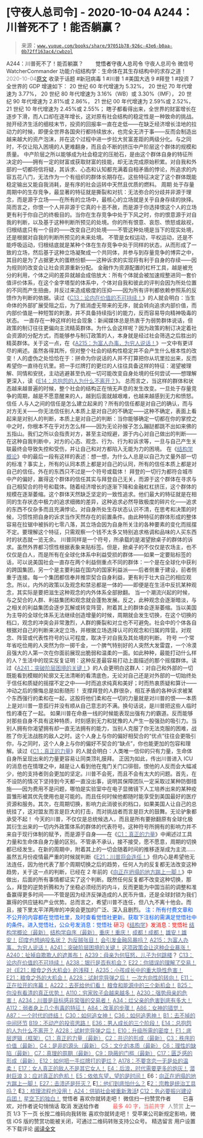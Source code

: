 # [守夜人总司令] - 2020-10-04 A244：川普死不了！能否躺赢？

> 来源：[`www.yuque.com/books/share/97051b78-926c-43e6-b0aa-0b72ff163ac4/cwbzol`](https://www.yuque.com/books/share/97051b78-926c-43e6-b0aa-0b72ff163ac4/cwbzol)

<ne-p id="520f42f3293818f927861ebbd5b15da4_p_0" data-lake-id="520f42f3293818f927861ebbd5b15da4_p_0"><ne-text id="u18f5e630" style="color: rgb(51, 51, 51);">A244：川普死不了！能否躺赢？</ne-text></ne-p> <ne-p id="6290750c0fd73f6ae3086d39916fe444" data-lake-id="6290750c0fd73f6ae3086d39916fe444"><ne-text id="ucdb16cdb" ne-fontsize="12" style="color: rgb(255, 255, 255);">原创</ne-text><ne-text id="u3902347f" ne-fontsize="14">觉悟者</ne-text><ne-text id="ud4c5d9d8" ne-fontsize="14">守夜人总司令</ne-text></ne-p> <ne-p id="1b99bd75f964bcae3c09a015a88fb353" data-lake-id="1b99bd75f964bcae3c09a015a88fb353"><ne-text id="udeef9f94" ne-fontsize="14" ne-bold="true" style="color: rgb(51, 51, 51);">守夜人总司令</ne-text></ne-p> <ne-p id="8ad51e05749c6383fa1895f4bed3dbf5" data-lake-id="8ad51e05749c6383fa1895f4bed3dbf5"><ne-text id="uec6cf257" ne-fontsize="14" style="color: rgb(51, 51, 51);">微信号</ne-text><ne-text id="ud8491a83" ne-fontsize="14" style="color: rgb(51, 51, 51);">WatcherCommander</ne-text></ne-p> <ne-p id="dda1c915d1dc79a98820f1d8c36da876" data-lake-id="dda1c915d1dc79a98820f1d8c36da876"><ne-text id="u799ebb85" ne-fontsize="14" style="color: rgb(51, 51, 51);">功能介绍</ne-text><ne-text id="uf304119a" ne-fontsize="14" style="color: rgb(51, 51, 51);">结构学：生命体在其生存结构中的求存之道！</ne-text></ne-p> <ne-p id="ad5a342b8650ed29989adf4f1c5bbebf" data-lake-id="ad5a342b8650ed29989adf4f1c5bbebf"><ne-text id="u4949dd43" style="color: rgb(140, 140, 140);">2020-10-04</ne-text>[<ne-text id="u4d7d4725" ne-fontsize="14">原文</ne-text>](https://mp.weixin.qq.com/s?__biz=MzAxNDk1NjI2Mw==&mid=2247485795&idx=1&sn=4631423c2a670018c378adf488462dab&chksm=9b8a2aebacfda3fdd642c5ea4785b1779ddab4a57ab464e972cf2c08c8ce8ea733ba7ac96be9&scene=27#wechat_redirect&cpage=128)</ne-p> <ne-p id="147fe6b45f5bbc5627d2838e721bc38d" data-lake-id="147fe6b45f5bbc5627d2838e721bc38d"><ne-text id="u3227279e" style="color: rgb(51, 51, 51);">收录于话题</ne-text></ne-p> <ne-p id="29b2296d37eed3fe5da1e495ba825630" data-lake-id="29b2296d37eed3fe5da1e495ba825630"><ne-text id="uffa1eaa4" style="color: rgb(51, 51, 51);">#新冠病毒 1</ne-text></ne-p> <ne-p id="69baa350daa9ab023d6ba6605661f392" data-lake-id="69baa350daa9ab023d6ba6605661f392"><ne-text id="u25f3e715" style="color: rgb(51, 51, 51);">#川普 1</ne-text></ne-p> <ne-p id="ab8d9bd65472be3deb464154f8ad6111" data-lake-id="ab8d9bd65472be3deb464154f8ad6111"><ne-text id="u9427bfbd" style="color: rgb(51, 51, 51);">#美国大选 9</ne-text></ne-p> <ne-p id="78abbbcd5c366bd8bba34490cbdcb932" data-lake-id="78abbbcd5c366bd8bba34490cbdcb932"><ne-text id="ubee148a5" style="color: rgb(51, 51, 51);">#拜登 1</ne-text></ne-p> <ne-p id="dc4753eba901db41ed0f6a0c50f929fe" data-lake-id="dc4753eba901db41ed0f6a0c50f929fe"><ne-text id="ua2d8603c" style="color: rgb(51, 51, 51);">#投资 7</ne-text></ne-p> <ne-p id="e082133f5eb69637b4c103f0a8474a4a" data-lake-id="e082133f5eb69637b4c103f0a8474a4a"><ne-text id="ub3d110c1" style="color: rgb(51, 51, 51);">全世界的 GDP 增速如下：</ne-text></ne-p> <ne-p id="b5a032883de26c7f9a26e4599d6f30de" data-lake-id="b5a032883de26c7f9a26e4599d6f30de"><ne-text id="ub9c7d6ce" style="color: rgb(51, 51, 51);">20 世纪 60 年代增速为 5.32%，</ne-text></ne-p> <ne-p id="44fb4019c7a3d5db9f42c18baa173533" data-lake-id="44fb4019c7a3d5db9f42c18baa173533"><ne-text id="u950b800b" style="color: rgb(51, 51, 51);">20 世纪 70 年代增速为 3.77%，</ne-text></ne-p> <ne-p id="511ee64d05c45da05fc1cfdce7e5f40e" data-lake-id="511ee64d05c45da05fc1cfdce7e5f40e"><ne-text id="u5213c5fc" style="color: rgb(51, 51, 51);">20 世纪 80 年代增速为 3.16%（WB）或 3.30%（IMF），</ne-text></ne-p> <ne-p id="359c992fde7e05e9313c386737d67659" data-lake-id="359c992fde7e05e9313c386737d67659"><ne-text id="ue4525bf7" style="color: rgb(51, 51, 51);">20 世纪 90 年代增速为 2.81%或 2.86%，</ne-text></ne-p> <ne-p id="0843b190023aed58ec39be217dbbd512" data-lake-id="0843b190023aed58ec39be217dbbd512"><ne-text id="u5b572bfd" style="color: rgb(51, 51, 51);">21 世纪 00 年代增速为 2.59%或 2.52%，</ne-text></ne-p> <ne-p id="04984393739c667a679462c09f0b24cd" data-lake-id="04984393739c667a679462c09f0b24cd"><ne-text id="u1fc0ca40" style="color: rgb(51, 51, 51);">21 世纪 10 年代增速为 2.45%或 2.55%；</ne-text></ne-p> <ne-p id="28771acb4aace62a3774ab1105e4f585" data-lake-id="28771acb4aace62a3774ab1105e4f585"><ne-text id="u78295aa6" style="color: rgb(51, 51, 51);">瞎子都看得出来，全世界的财富增长在逐步下滑，而人口却在逐年增长，这对原有社会结构的稳定性是一种致命的挑战。抛开经济生活的细枝末节，投资的回报率一直在走低——在缺乏经济增长洼地的拉动力的时候，即便全世界各国央行都持续放水，也完全无济于事——反而会制造出越来越大的资产泡沫，并在这个过程中进一步拉大贫富差距的两级分化。与之同时，不仅让陷入困境的人更难翻身，而且会不断的挤压中产阶层这个群体的规模和质量。</ne-text></ne-p> <ne-p id="bc7e6f7b6b010ba35c0bbd159e733026" data-lake-id="bc7e6f7b6b010ba35c0bbd159e733026"><ne-text id="u67f44f41" style="color: rgb(51, 51, 51);">中产阶层之所以能够成为社会稳定的压舱石，是由这个群体自身的特征所决定的——拥有一定的财富或获取财富的技能，却无法完成原始积累。对自我和外部的一切都将信将疑，其诉求、心态和认知都充满着自相矛盾的悖论，所追求的内容五花八门，无法作为一个有组织的群体长期存在。这些特征决定了这个群体既能稳定输出又能自我消耗，是有序的社会运转中天然且优质的燃料。</ne-text></ne-p> <ne-p id="690ec112737622730437462c7f0b3f62" data-lake-id="690ec112737622730437462c7f0b3f62"><ne-text id="u219fb43e" ne-fontsize="24" ne-bold="true" style="color: rgb(51, 51, 51);">周期</ne-text></ne-p> <ne-p id="7d4cd78e18916d243aafdb4d993e0976" data-lake-id="7d4cd78e18916d243aafdb4d993e0976"><ne-text id="ue686cad7" style="color: rgb(51, 51, 51);">处于存量周期中的生存竞争，最显著的特征就是撕裂和对抗：无法弥合的分歧并非源于理念，而是源于立场——在所有的立场中，最核心的立场就是关乎自身存续的抉择。简而言之，你恨一个人并非源于它真的十恶不赦，而是源于你选择恨这个人的立场更有利于你自己的终极目的。当你在生存竞争中处于下风之时，你的恨意源于对自我的判断，以及基于这种判断所预见的处境。你的所有恨意、哀怨、愤怒或敌视，归根结底只有一个目的——改变自己的处境——不管这种处境是当下的现实处境，还是根据对自我的判断所预见的未来处境。</ne-text></ne-p> <ne-p id="f0dab83b530b861bb91e57efd41511a5" data-lake-id="f0dab83b530b861bb91e57efd41511a5"><ne-text id="u942a601a" style="color: rgb(51, 51, 51);">不管是女权运动，平权运动，还是不能呼吸运动，归根结底就是某种个体在生存竞争中处于同样的状态，从而形成了一致的立场，然后基于这种立场凝聚成一个共同体，并参与到存量竞争的博弈之中，其目的是为了占据更大的蛋糕份额——这种诉求的实现将有利于自身的存续——因为规则的改变会让社会资源重新分配。</ne-text></ne-p> <ne-p id="0ff26de8f80cf0d59b4aa8777fb55612" data-lake-id="0ff26de8f80cf0d59b4aa8777fb55612"><ne-text id="u22cac4a0" style="color: rgb(51, 51, 51);">金融作为资源配置的杠杆工具，越是被充分的利用，个体之间的差异就越会成倍放大：所有个体就会被加速规整进同一套价值评价体系，在这个金字塔型的体系中，个体对自我和彼此的评判会因为所处位置的不同而产生扭曲，并反过来造成极度的压抑——因为所有评判都依赖参照系的反馈作为判断的依据。读过《</ne-text>[<ne-text id="u32e2b6eb" style="color: rgb(87, 107, 149);">C13：论内在价值的不可持续！</ne-text>](http://mp.weixin.qq.com/s?__biz=MzIzMDYwOTM0Mg==&mid=2247484552&idx=1&sn=b1146088789a25d7e8f305fbababb49b&chksm=e8b19c59dfc6154fbc0ae78035cbdc7fc8d2b06b68ecc28e65525c1646c9afe65a4514fb245f&scene=21#wechat_redirect)<ne-text id="ud9c00904" style="color: rgb(51, 51, 51);">》的人就会明白：当生命体的外部扩展受阻之后，为了抵消虚无带来的无序，就会转向追求内部价值，而内部价值是一种短暂的刺激，并不具备持续指引的能力，反而容易导向精神吸毒的状态。</ne-text></ne-p> <ne-p id="d86db00d1ffda5846db6a6681d118a06" data-lake-id="d86db00d1ffda5846db6a6681d118a06"><ne-text id="u67247712" style="color: rgb(51, 51, 51);">一直存在一种这样的社会现象：新闻媒体总是热衷于为弱势群体说话，但政策的制订往往更偏向主流精英群体。为什么会这样呢？因为政策的制订决定着社会资源的分配方式，而能够参与制订政策的人，本身就是经过社会筛选之后胜出的精英群体。关于这一点，在《</ne-text>[<ne-text id="uc390e62c" style="color: rgb(87, 107, 149);">A215：为富人办事，为穷人说话！</ne-text>](http://mp.weixin.qq.com/s?__biz=MzAxNDk1NjI2Mw==&mid=2247485551&idx=1&sn=73c6eccb8f9f841ae33bef7f3f4abbcc&chksm=9b8a2be7acfda2f182b69d83448189f4db97be5e35acefbf86f8e6b1e3f0646838e968f871a0&scene=21#wechat_redirect)<ne-text id="u1a66d091" style="color: rgb(51, 51, 51);">》一文中有更详尽的阐述。虽然各得其所，但对整个社会的结构性稳定并不会产生什么根本性的改变！人的虚伪之处恰恰在于：拼命为你说话的人并不打算把你从坑里拉出来，反而希望你一直待在坑里。把一手烂牌打的更烂的人往往具备这样的特征：渴望被理解、同情和安抚，主动逃避甚至仇视一切可能改变自身处境的任何尝试——想理解更深入，读《</ne-text>[<ne-text id="u1189c744" style="color: rgb(87, 107, 149);">E14：总抱怨的人为什么不离开？</ne-text>](http://mp.weixin.qq.com/s?__biz=MzIzMDYwOTM0Mg==&mid=2247484341&idx=1&sn=c266eb0136273f0b1219e0fd659daafc&chksm=e8b19b64dfc61272f157e1e17a76b2e83c6fd62a1beb78d60ea73a65463109b428cd9dd6ce7a&scene=21#wechat_redirect)<ne-text id="ub5638c9c" style="color: rgb(51, 51, 51);">》。</ne-text></ne-p> <ne-p id="be9b8c4abd3811a2f1a0b9b8a6503e92" data-lake-id="be9b8c4abd3811a2f1a0b9b8a6503e92"><ne-text id="u9cb9408d" style="color: rgb(51, 51, 51);">总而言之，当这样的群体和状态越来越普遍的时候，整个社会的结构正在悄无声息的发生改变。一旦处于存量竞争的周期，越是不愿意醒来的人，越到后面就越艰难，也越来越感到无力和愤怒。</ne-text></ne-p> <ne-p id="f68a7e5398255476f56ca89432968d95" data-lake-id="f68a7e5398255476f56ca89432968d95"><ne-text id="ua6eb1b0a" ne-fontsize="24" ne-bold="true" style="color: rgb(51, 51, 51);">信任</ne-text></ne-p> <ne-p id="06fb103477e07c4f0a19c6eebd3e9dd9" data-lake-id="06fb103477e07c4f0a19c6eebd3e9dd9"><ne-text id="ucc026119" style="color: rgb(51, 51, 51);">人与人之间的信任是怎么建立起来的？所有的信任都是对自己的确认，而与对方无关——你无法信任别人本质上是对自己的不确定——这种不确定，表面上看起来是对别人的判断，本质上是对自己的判断：当你能够确定一切都在你的掌控之中之时，你根本不在乎对方怎么样——因为无论孙猴子怎么蹦跶都跳不出如来佛的五指山。我们之所以会指责对方，甚至主动规避，源于内心对自己做出的判断——在这种自我判断中，对方的心态、观念、行为、行为和诉求等，一旦与自己产生关联最终会导致失控和受伤，并让自己和对方都陷入无能为力的困境。</ne-text></ne-p> <ne-p id="490066ea7153f7f05f6602abdc92fcb2" data-lake-id="490066ea7153f7f05f6602abdc92fcb2"><ne-text id="u814058fc" style="color: rgb(51, 51, 51);">在《</ne-text>[<ne-text id="u7a758f50" style="color: rgb(87, 107, 149);">结构学概论</ne-text>](http://mp.weixin.qq.com/s?__biz=MzAxNDk1NjI2Mw==&mid=2247485167&idx=1&sn=d5e962eff4a8e9770c83bc87d19d07f3&chksm=9b8a2567acfdac7154f7a62996dca874e5d186b44f3d120dcb633760318788c42d304e325313&scene=21#wechat_redirect)<ne-text id="u99469667" style="color: rgb(51, 51, 51);">》中的最后一段有这样的表述：</ne-text><ne-text id="ufc614ab1" ne-bold="true" style="color: rgb(51, 51, 51);">想一想，为什么人总是以自己为丈量外部一切的标准？事实上，所有的认同本质上都是对自己的认同，所有的信任本质上都是对自己的信任。外在的东西只不过是一个符号或载体！</ne-text></ne-p> <ne-p id="b9480809d90fefc7f83fcba3d829a659" data-lake-id="b9480809d90fefc7f83fcba3d829a659"><ne-text id="u59b68265" style="color: rgb(51, 51, 51);">拜登的一切行为都符合城市中产的偏好，赢得这个群体的信任其实与拜登自己无关，而源于这个群体在寻求与自己相契合的符号和载体。随着经济增长的逐渐下降和金融杠杠挤压，这个群体的规模在逐渐萎缩。这个群体天然缺乏坚定的一致性追求。他们最大的特征就是在相同的生存状态中极力的追求细微的差异，这种追求必然导致极度的碎片化——追求的东西不仅杂多而且充满悖论。对自身所处生存状态认识不清，在思考和决策的时候，习惯性把自身的诉求当作天然存在的前置条件。由此种特征的群体形成的整体容易在拉锯中被拆的七零八落，其立场会因为自身所关注的各种要素的变化而摇摆不定。要理解这个特征，只需观察一个钱不太多又特别追求格调和品味的人买东西时的状态就一览无余。</ne-text></ne-p> <ne-p id="fbe625167f0c979aeec643b4b6de7dea" data-lake-id="fbe625167f0c979aeec643b4b6de7dea"><ne-text id="ub47fe917" style="color: rgb(51, 51, 51);">川普同样是一个符号，所承载的是渴望掀桌子的群体的诉求。虽然外界都习惯性根据表象来贴标签。但是，掀桌子的不仅仅是农场主，也不仅仅是白人，而是所有在全球化体系中利益受损的群体——如果一定要贴标签的话，可以说美国社会一直存在两个利益侧重点不同的群体：一个是在全球化中获利的跨国集团，另一个是主要利益在国内的国家利益派——后者侧重于建设，前者侧重于连接。每一个集团都信奉并推崇契合自身利益，更有利于壮大自己的相应观念。所以，内外的政策以及观念和禁忌都是一体的——即便是在生活中反抗某种观念，其实际是要把滋生这种观念的内外体系全部掀翻。</ne-text></ne-p> <ne-p id="693bbd2db4471e279c78ae9054655905" data-lake-id="693bbd2db4471e279c78ae9054655905"><ne-text id="ufbf28884" style="color: rgb(51, 51, 51);">当一个潮流兴起的时候，与之契合的人群、利益集团和观念就会蓬勃发展。反之，此种观念会逐渐暗淡，与之相关的利益集团会逐步瓦解或转变阵营，附着其上的群体会逐渐萎缩。当以美国为主导的全球化体系无法继续创造增量的时候，周期就会发生切换，在这个切换的档口，观念的冲突会非常激烈，人群的撕裂和对立也不可避免。社会中的个体各自根据对自己的判断来决定立场，并根据立场选择认可的观念和归属的阵营。对观念、阵营或代表性符号的认可程度，取决于对自我及其处境的判断。</ne-text></ne-p> <ne-p id="25db336675fccf9b59ec8b2b0e4a7397" data-lake-id="25db336675fccf9b59ec8b2b0e4a7397"><ne-text id="u7ac4ea7f" ne-fontsize="24" ne-bold="true" style="color: rgb(51, 51, 51);">符号</ne-text></ne-p> <ne-p id="583921de8b1e1948e005833bbdcb89a4" data-lake-id="583921de8b1e1948e005833bbdcb89a4"><ne-text id="uff150de5" style="color: rgb(51, 51, 51);">一个常年省吃俭用的人突然为你一掷千金，一个脾气特别好的人突然大发雷霆，一个冷漠且强大的人第一次在你面前展现出脆弱和温柔的一面。如此种种，最能打动什么样的人？生活中的现实反复证明：这种反差最容易打动上面描述的那个摇摆群体。读过《</ne-text>[<ne-text id="u2c866fc8" style="color: rgb(87, 107, 149);">A241：突破阶层困境的关键！</ne-text>](http://mp.weixin.qq.com/s?__biz=MzIzMDYwOTM0Mg==&mid=2247484564&idx=1&sn=f0b315ebde4f1c2c51c1bbf64135afe2&chksm=e8b19c45dfc615533e9189fa534978b92703b307868f9a2377305229616ea6d5b8ff31a5d434&scene=21#wechat_redirect)<ne-text id="u06b22e59" style="color: rgb(51, 51, 51);">》的人会更明白这群人：</ne-text><ne-text id="uab8a5274" ne-bold="true" style="color: rgb(51, 51, 51);">对自己和外部的一切既能看到模糊的轮廓又无法清晰的看清底色，无论对自己还是对外部的一切始终处于信任和质疑的摇摆不定之中——时而追求纯真和美好；时而热衷质疑和算计——冲动之后的懊悔总是如影随形！</ne-text></ne-p> <ne-p id="10b046964c7a9cc348016220a7d1b1cf" data-lake-id="10b046964c7a9cc348016220a7d1b1cf"><ne-text id="u46c2a7f1" style="color: rgb(51, 51, 51);">支撑拜登的人群很杂，相互矛盾的各种诉求被某个东西强行的柔和在一起，这股将他们柔和在一切的力量就是对川普的恨——本质上是对川普一意孤行并没有顺从自己意志的不满。换句话说，是川普把这些人临时性的凑在了一起。</ne-text></ne-p> <ne-p id="2c037cfb1fa18b78c26bdb74afe6f5a8" data-lake-id="2c037cfb1fa18b78c26bdb74afe6f5a8"><ne-text id="u836823d9" style="color: rgb(51, 51, 51);">如果川普在命悬一线的时候能表现出强有力的霸道。反而能够对那些自身不具有这种特质，时刻感到无力和犹豫的人产生一股强劲的吸引力。当别人拥有你渴望拥有却一直无法拥有的能力，当别人克服了你无法克服的困难，战胜了你无法战胜的敌人之时。这个人身上与你的偏好相契合的“优点”往往会更吸引你，与之同时，这个人身上与你的偏好不契合的“缺点”，你也能更加的包容和理解。读过《</ne-text>[<ne-text id="u1fe933ad" style="color: rgb(87, 107, 149);">C1：真正的力量</ne-text>](http://mp.weixin.qq.com/s?__biz=MzAxNDk1NjI2Mw==&mid=2247485209&idx=1&sn=d7b335d2c9632363c72de85ce7834b3e&chksm=9b8a2491acfdad87ae308d74534ec4def57980a2b1db88ffe56ac03e4d76ea55e7eab2343097&scene=21#wechat_redirect)<ne-text id="ud24a25d3" style="color: rgb(51, 51, 51);">》的人就会明白：人类唯一信仰的只有力量，生命体自身所呈现出来的力量更容易让同类顶礼膜拜。</ne-text></ne-p> <ne-p id="f398e0224b547dc000b5797a60752fac" data-lake-id="f398e0224b547dc000b5797a60752fac"><ne-text id="u84e4651e" style="color: rgb(51, 51, 51);">正因为如此，传出川普进入 ICU 的消息也在情理之中，越是让人看到他在鬼门关门口徘徊，恨他的人反而会大幅减少，他的支持者则会更加的坚定。川普不会死，而且不会有太大的问题。首先，在不设防的情况下坚持到今天都一直没出事，说明其保障团队一定采取过某种防御措施——因为费用不是问题，哪怕是实验室中在电子显微镜下人工培养出来的某种疫苗雏形被其优先使用也是可能的。而且任何时候他都随时能享受到美国最好的医疗资源和服务。其次，在周期切换，影响力此消彼长的档口，如果美国人让自己的总统挂了，这对盟友而言是巨大的打击，而对挑战者而言是巨大的鼓舞。无论驴象都承受不起！</ne-text></ne-p> <ne-p id="e404f60542bb9d637a3141ff242ca877" data-lake-id="e404f60542bb9d637a3141ff242ca877"><ne-text id="ue1196463" style="color: rgb(51, 51, 51);">今天的川普，不仅仅是总统候选人，而且是所有要掀翻原有全球化极其衍生出来的一切内外政策体系的群体的代表符号。这种符号所拥有的影响力并不来自于现行体制的赋予，而是源于自身——在《</ne-text>[<ne-text id="u5dbf7a20" style="color: rgb(87, 107, 149);">C1：真正的力量</ne-text>](http://mp.weixin.qq.com/s?__biz=MzAxNDk1NjI2Mw==&mid=2247485209&idx=1&sn=d7b335d2c9632363c72de85ce7834b3e&chksm=9b8a2491acfdad87ae308d74534ec4def57980a2b1db88ffe56ac03e4d76ea55e7eab2343097&scene=21#wechat_redirect)<ne-text id="u8b913e5f" style="color: rgb(51, 51, 51);">》中阐述过工具力量和生命体自身力量的区别。</ne-text><ne-text id="u73daae32" ne-bold="true" style="color: rgb(51, 51, 51);">不管承不承认，接不接受，愿不愿意，周期的切换都已经发生。在新的周期中，附着其上的一切会随着时间的推移逐渐成为主流……</ne-text></ne-p> <ne-p id="7e470c25093b5339d8d9c55b62387425" data-lake-id="7e470c25093b5339d8d9c55b62387425"><ne-text id="uc81362ee" style="color: rgb(51, 51, 51);">虽然五月份疫情最严重的时候就判断《</ne-text>[<ne-text id="uf4de129e" style="color: rgb(87, 107, 149);">E21：川普将会连任！</ne-text>](http://mp.weixin.qq.com/s?__biz=MzAxNDk1NjI2Mw==&mid=2247485214&idx=1&sn=4c4fd8ad39bdb3af14567608f5156e90&chksm=9b8a2496acfdad80f3a4d028edd197967dd0580c769349d086f626eeeb511715fc71703c1b20&scene=21#wechat_redirect)<ne-text id="u4fe872bd" style="color: rgb(51, 51, 51);">》但内心是希望他无法连任，因为他代表了那个周期切换之后的趋势，任何人为的反复都无法改变这种趋势，关于这一点的判断，已经在 2 年前的《</ne-text>[<ne-text id="u1531f282" style="color: rgb(87, 107, 149);">向正在坍塌的地方踹上一脚！</ne-text>](http://mp.weixin.qq.com/s?__biz=MzAxNDk1NjI2Mw==&mid=2247483789&idx=1&sn=5e44b7b524c3dc4bb7705f49ed0a44a3&chksm=9b8a2205acfdab139e4b1d44ef6702b09c9fbf79505340205d13fbdaa33207a997f54bee0e97&scene=21#wechat_redirect)<ne-text id="u2192c4ce" style="color: rgb(51, 51, 51);">》中做出，后面的所有事情都证实了这个判断。既然任何反复都不改变这种切换，那么，拜登的逆势折腾和为了坐稳必须经历的内斗，反而更能为中国当前的调整和准备赢得更多时间——不管是因为经济反弹造成的人民币升值，还是全球封锁为我们赢得的供应链和产业优势。总而言之，希望川普不连任，但八九不离十他会。而且，接下里太平洋两岸的冲突会更加的广泛、深入且剧烈。</ne-text></ne-p> <ne-p id="ec91538898af9a0194cc27fa67ddfd77" data-lake-id="ec91538898af9a0194cc27fa67ddfd77"><ne-text id="ubc653e53" style="color: rgb(0, 82, 255);">注：所有付费文章和不公开的内容都在觉悟社里，及时查看觉悟社更新。获取下注标的需满足觉悟社中的条件。进入觉悟社，</ne-text><ne-text id="u05555afd" ne-bold="true" style="color: rgb(0, 82, 255);">公众号发消息：觉悟社</ne-text></ne-p> <ne-p id="fdc90202d8f15fc0765029b067427428" data-lake-id="fdc90202d8f15fc0765029b067427428"><ne-text id="u5c9ed419" style="color: rgb(255, 0, 0);">研习《</ne-text>[<ne-text id="u393d7451" style="color: rgb(87, 107, 149);">结构学</ne-text>](https://mp.weixin.qq.com/mp/appmsgalbum?action=getalbum&album_id=1318317199878225920&__biz=MzAxNDk1NjI2Mw==#wechat_redirect)<ne-text id="uad696611" style="color: rgb(255, 0, 0);">》发消息</ne-text><ne-text id="u2f152a2b" ne-bold="true" style="color: rgb(255, 0, 0);">：觉悟社</ne-text></ne-p>  <ne-p id="bfcdc53ab25d376e3512f6ff2f35b413" data-lake-id="bfcdc53ab25d376e3512f6ff2f35b413"><ne-card data-card-name="image" data-card-type="inline" id="Rd0QT" data-event-boundary="card" style="color: rgb(51, 51, 51);"><ne-p id="e20ce89028c4572488d7d6986dbda207" data-lake-id="e20ce89028c4572488d7d6986dbda207">[<ne-text id="u92de268f" style="color: rgb(87, 107, 149);">结构学概论（最新）</ne-text>](http://mp.weixin.qq.com/s?__biz=MzAxNDk1NjI2Mw==&mid=2247485167&idx=1&sn=d5e962eff4a8e9770c83bc87d19d07f3&chksm=9b8a2567acfdac7154f7a62996dca874e5d186b44f3d120dcb633760318788c42d304e325313&scene=21#wechat_redirect)</ne-p> <ne-p id="6999451cc1d2f7fe67b748ad2e98f7be" data-lake-id="6999451cc1d2f7fe67b748ad2e98f7be">[<ne-text id="u1b525344" style="color: rgb(87, 107, 149);">结构学自序（最新）</ne-text>](http://mp.weixin.qq.com/s?__biz=MzAxNDk1NjI2Mw==&mid=2247485327&idx=1&sn=5a8c9a6499c84e1c3129ca7cb41e0ac7&chksm=9b8a2407acfdad112471c12c6b86e4e914116dbb6d6588fa726a72e0aafa01d9c1b9fd24a738&scene=21#wechat_redirect)</ne-p> <ne-p id="bc89729c719f5a773c2834ee96c507af" data-lake-id="bc89729c719f5a773c2834ee96c507af">[<ne-text id="u5dcf99a8" style="color: rgb(87, 107, 149);">重庆！重庆！</ne-text>](http://mp.weixin.qq.com/s?__biz=MzAxNDk1NjI2Mw==&mid=2247485354&idx=1&sn=331128611c478feede60317e963239a5&chksm=9b8a2422acfdad3448a9bcc0f9745f4367028e8a9b0a307f7c01c2690c398560a4be5e43492c&scene=21#wechat_redirect)</ne-p> <ne-p id="fd2250470934c4cc19eebf320b07393a" data-lake-id="fd2250470934c4cc19eebf320b07393a">[<ne-text id="u627806f7" style="color: rgb(87, 107, 149);">成都！成都！</ne-text>](http://mp.weixin.qq.com/s?__biz=MzIzMDYwOTM0Mg==&mid=2247484576&idx=1&sn=432e1df31f0735f0c93636776e97a859&chksm=e8b19c71dfc615671c9204af66bb0ffdb622fb2545b0387734a662feaa8e8be57d3063f59c5a&scene=21#wechat_redirect)</ne-p> <ne-p id="0c990d465c832a5d316fd0c81af8ddf7" data-lake-id="0c990d465c832a5d316fd0c81af8ddf7">[<ne-text id="u22fb94a2" style="color: rgb(87, 107, 149);">雄安！雄安！</ne-text>](http://mp.weixin.qq.com/s?__biz=MzIzMDYwOTM0Mg==&mid=2247483895&idx=1&sn=973db294ef52576a17bc6c81d5ae1039&chksm=e8b19926dfc610306993c9eb5a37aa5b959bf75ddee885e0f8e9e5d687bdd342ce868f34dff1&scene=21#wechat_redirect)</ne-p> <ne-p id="03a2e70f68888154fefe54c6cc167b70" data-lake-id="03a2e70f68888154fefe54c6cc167b70">[<ne-text id="uf38adb52" style="color: rgb(87, 107, 149);">印度也想纳投名状？</ne-text>](http://mp.weixin.qq.com/s?__biz=MzAxNDk1NjI2Mw==&mid=2247485673&idx=1&sn=ae3effb719e73142f9deb8eb5671c19d&chksm=9b8a2b61acfda277b043c5a54563666d3e83b8e1171c8179b98d1150eb1327d851fe1abec0df&scene=21#wechat_redirect)</ne-p> <ne-p id="99d6b3dc84412a01b781a6a3b2ea7157" data-lake-id="99d6b3dc84412a01b781a6a3b2ea7157">[<ne-text id="u8a2c54a4" style="color: rgb(87, 107, 149);">为反贼张目！</ne-text>](http://mp.weixin.qq.com/s?__biz=MzAxNDk1NjI2Mw==&mid=2247485725&idx=1&sn=adf7357ef9271468fd4364577ba56bde&chksm=9b8a2a95acfda3835dd915b5a2a2ce3a279eed2072244b2f36a77886709fd4f7adfe1700f483&scene=21#wechat_redirect)</ne-p> <ne-p id="5251553beca5b24b8599357374a28c53" data-lake-id="5251553beca5b24b8599357374a28c53">[<ne-text id="uf100e6f2" style="color: rgb(87, 107, 149);">会引发金融风暴吗？</ne-text>](http://mp.weixin.qq.com/s?__biz=MzIzMDYwOTM0Mg==&mid=2247484522&idx=1&sn=2c70396adcb6dc54df34052ca924aac5&chksm=e8b19cbbdfc615ad03c4de063af6eb3dcd8af5e3b20e71438206304d6b44ad150fc6d8b8e9ff&scene=21#wechat_redirect)</ne-p> <ne-p id="a9053d075989d742796b39538303f181" data-lake-id="a9053d075989d742796b39538303f181">[<ne-text id="ua3d2f700" style="color: rgb(87, 107, 149);">A215：为富人办事，为穷人说话！</ne-text>](http://mp.weixin.qq.com/s?__biz=MzAxNDk1NjI2Mw==&mid=2247485551&idx=1&sn=73c6eccb8f9f841ae33bef7f3f4abbcc&chksm=9b8a2be7acfda2f182b69d83448189f4db97be5e35acefbf86f8e6b1e3f0646838e968f871a0&scene=21#wechat_redirect)</ne-p> <ne-p id="370779b0bff2a85f120d3b3fc130a2e7" data-lake-id="370779b0bff2a85f120d3b3fc130a2e7">[<ne-text id="u875639ce" style="color: rgb(87, 107, 149);">A241：突破阶层困境的关键！</ne-text>](http://mp.weixin.qq.com/s?__biz=MzIzMDYwOTM0Mg==&mid=2247484564&idx=1&sn=f0b315ebde4f1c2c51c1bbf64135afe2&chksm=e8b19c45dfc615533e9189fa534978b92703b307868f9a2377305229616ea6d5b8ff31a5d434&scene=21#wechat_redirect)</ne-p> <ne-p id="ef03751dd7257a66b7bbfd0589ba7be0" data-lake-id="ef03751dd7257a66b7bbfd0589ba7be0">[<ne-text id="u42b4fc42" style="color: rgb(87, 107, 149);">这项政策会让这种企业暴涨！</ne-text>](http://mp.weixin.qq.com/s?__biz=MzAxNDk1NjI2Mw==&mid=2247485501&idx=1&sn=48afac32bfdab7acc8bcdc4c747a5060&chksm=9b8a2bb5acfda2a3cca374997c6b5a4e8e9e26e4f5bf4bd171ef9100692e431fab74cbbc15f6&scene=21#wechat_redirect)</ne-p> <ne-p id="2164016bee6f4bac0b658c603c2c9272" data-lake-id="2164016bee6f4bac0b658c603c2c9272">[<ne-text id="u722ce9f3" style="color: rgb(87, 107, 149);">A240：扯掉自欺欺人的遮羞布！</ne-text>](http://mp.weixin.qq.com/s?__biz=MzAxNDk1NjI2Mw==&mid=2247485677&idx=1&sn=d3fa393897cb3775362d956ceedd4c50&chksm=9b8a2b65acfda2730cb7365c28871c547b5584e963001ac5ab7d4a09efeb93254e017cdd6475&scene=21#wechat_redirect)</ne-p> <ne-p id="302daf89455d67c9e9d33d6e8168f2f1" data-lake-id="302daf89455d67c9e9d33d6e8168f2f1">[<ne-text id="u11228104" style="color: rgb(87, 107, 149);">A239：母亲为何狂怒，儿子为何跳楼</ne-text>](http://mp.weixin.qq.com/s?__biz=MzIzMDYwOTM0Mg==&mid=2247484558&idx=1&sn=364b59e65d0312f932c0b71498ab462d&chksm=e8b19c5fdfc615491bd02321fc49808e4631c40b5860c5bdb6db10e14fce1c1c84b26f0a6d9d&scene=21#wechat_redirect)<ne-text id="u1a82f4f9" style="color: rgb(51, 51, 51);">？</ne-text></ne-p> <ne-p id="4b7d0b53edcf41a2131e94ffa39bebc0" data-lake-id="4b7d0b53edcf41a2131e94ffa39bebc0">[<ne-text id="u6c3fcce3" style="color: rgb(87, 107, 149);">C13：论内在价值的不可持续！</ne-text>](http://mp.weixin.qq.com/s?__biz=MzIzMDYwOTM0Mg==&mid=2247484552&idx=1&sn=b1146088789a25d7e8f305fbababb49b&chksm=e8b19c59dfc6154fbc0ae78035cbdc7fc8d2b06b68ecc28e65525c1646c9afe65a4514fb245f&scene=21#wechat_redirect)</ne-p> <ne-p id="6cb46dfa7a1c657a524185d78742d5fa" data-lake-id="6cb46dfa7a1c657a524185d78742d5fa">[<ne-text id="u7e231ed3" style="color: rgb(87, 107, 149);">A238：银行是否有机会？</ne-text>](http://mp.weixin.qq.com/s?__biz=MzIzMDYwOTM0Mg==&mid=2247484540&idx=1&sn=81b890bffd6da20d47889eaba2f4f952&chksm=e8b19caddfc615bb3c116dfad3102dbc26db8b52dd66651175b2e20cbae6005598a4735bdf67&scene=21#wechat_redirect)</ne-p> <ne-p id="3f9b30794ef329f6ec9cc0e60d09f3d2" data-lake-id="3f9b30794ef329f6ec9cc0e60d09f3d2">[<ne-text id="u0e70f68f" style="color: rgb(87, 107, 149);">E22：你错误的理解了交易！</ne-text>](http://mp.weixin.qq.com/s?__biz=MzIzMDYwOTM0Mg==&mid=2247484534&idx=1&sn=4da3b80744c11ff93a064a7a2d4b7c06&chksm=e8b19ca7dfc615b18eaa929a98f58a9ff6f4b63436cfa078a3157f29d854f17c571baf2de47d&scene=21#wechat_redirect)</ne-p> <ne-p id="b0c28cb7743554612224b7d2faf5472f" data-lake-id="b0c28cb7743554612224b7d2faf5472f">[<ne-text id="u9e93a7bf" style="color: rgb(87, 107, 149);">对《E21：粮食之外大机会》的浅释！</ne-text>](http://mp.weixin.qq.com/s?__biz=MzIzMDYwOTM0Mg==&mid=2247484490&idx=1&sn=d6b0ba80383d73c2bfb33dd61bad8d51&chksm=e8b19c9bdfc6158d73d9235a78c2973b21668eebd350c2f32979b7c00cbf60772ad297245654&scene=21#wechat_redirect)</ne-p> <ne-p id="d1df5cc6ae495ac7e220a4545e93c46e" data-lake-id="d1df5cc6ae495ac7e220a4545e93c46e">[<ne-text id="ufd62383c" style="color: rgb(87, 107, 149);">A235：小孩成长中的重大隐性危害！</ne-text>](http://mp.weixin.qq.com/s?__biz=MzIzMDYwOTM0Mg==&mid=2247484498&idx=1&sn=29d5df90e1621a833a1b091917d398c5&chksm=e8b19c83dfc61595ea43aa681ecf86e291392deeec080e32ab21cbacdd044c99e0d9ba86591e&scene=21#wechat_redirect)</ne-p> <ne-p id="c61c429536cbf721c491c872ff38d8de" data-lake-id="c61c429536cbf721c491c872ff38d8de">[<ne-text id="uc0193ca6" style="color: rgb(87, 107, 149);">E21：粮食之外的大机会！</ne-text>](http://mp.weixin.qq.com/s?__biz=MzIzMDYwOTM0Mg==&mid=2247484467&idx=1&sn=3e55978f301000a127810e175ff62431&chksm=e8b19ce2dfc615f43cf8c3132fde8ff0b62438e3f2c48fc87d1e74e56cf796e6a81cbf6095d1&scene=21#wechat_redirect)</ne-p> <ne-p id="0f608171084ca75ca666a5baa2a2a595" data-lake-id="0f608171084ca75ca666a5baa2a2a595">[<ne-text id="u2543de35" style="color: rgb(87, 107, 149);">A228：试射完导弹之后！</ne-text>](http://mp.weixin.qq.com/s?__biz=MzIzMDYwOTM0Mg==&mid=2247484457&idx=1&sn=df8df33971702f91b753ae45f52d165d&chksm=e8b19cf8dfc615ee367c487e82b8450dd723dd5255b789337b8bde92a1f8405e3d71269f34ae&scene=21#wechat_redirect)</ne-p> <ne-p id="1b1c799820f62454bba5fdecb328f416" data-lake-id="1b1c799820f62454bba5fdecb328f416">[<ne-text id="u7cd23303" style="color: rgb(87, 107, 149);">一次方向性的转向！</ne-text>](http://mp.weixin.qq.com/s?__biz=MzIzMDYwOTM0Mg==&mid=2247484426&idx=1&sn=430ba9a2f1537848dc2ca35f44877633&chksm=e8b19cdbdfc615cdf516be63ce9647608d13cfc5edb93e248227b651264b71a4c3ef40af6469&scene=21#wechat_redirect)</ne-p> <ne-p id="d82072d1f603878818078ae212495161" data-lake-id="d82072d1f603878818078ae212495161">[<ne-text id="u7c593b35" style="color: rgb(87, 107, 149);">E11：正在拉开的序幕！</ne-text>](http://mp.weixin.qq.com/s?__biz=MzIzMDYwOTM0Mg==&mid=2247484429&idx=1&sn=279d506a3227b5ce32b3f748030b6d85&chksm=e8b19cdcdfc615cab4d71852335bf289a6cd64cec0767a6a6d5f94037774b63e03b7b0ee08d1&scene=21#wechat_redirect)</ne-p> <ne-p id="5e74889ed52be696d27463fe275d92b1" data-lake-id="5e74889ed52be696d27463fe275d92b1">[<ne-text id="u472b4683" style="color: rgb(87, 107, 149);">A222：去死给他们看！</ne-text>](http://mp.weixin.qq.com/s?__biz=MzIzMDYwOTM0Mg==&mid=2247484441&idx=1&sn=1615709251d7bb034c73ecce3e4c14c5&chksm=e8b19cc8dfc615ded11c69f5d87f331891afe58bb6a1ac4d18908e7056fdc2ca7deb28a02ffa&scene=21#wechat_redirect)</ne-p> <ne-p id="6586b646c55fbc88750ee051f1c347c1" data-lake-id="6586b646c55fbc88750ee051f1c347c1">[<ne-text id="u65bf6715" style="color: rgb(87, 107, 149);">粮食和能源中的三个新机会！</ne-text>](http://mp.weixin.qq.com/s?__biz=MzIzMDYwOTM0Mg==&mid=2247484415&idx=1&sn=ef3626b963e5b45dec87912463a8603e&chksm=e8b19b2edfc6123828d2919701fcc05f05fc035bc55ce0c6e8440475b4884683c024235823db&scene=21#wechat_redirect)</ne-p> <ne-p id="91e5a52c894017070bb7c817d8d0bfbb" data-lake-id="91e5a52c894017070bb7c817d8d0bfbb">[<ne-text id="uf3e32e8c" style="color: rgb(87, 107, 149);">B25：你没有看清的真正优势！</ne-text>](http://mp.weixin.qq.com/s?__biz=MzIzMDYwOTM0Mg==&mid=2247484397&idx=1&sn=27132ec1912c70e752f7869429505a80&chksm=e8b19b3cdfc6122a7731db9eb66341a9909e9d973b25a6e228a62e7f360c1f0eff906591ed04&scene=21#wechat_redirect)</ne-p> <ne-p id="86c3759d4a17537b4c8d47e92ed66237" data-lake-id="86c3759d4a17537b4c8d47e92ed66237">[<ne-text id="ue9ab745e" style="color: rgb(87, 107, 149);">A110：穷家败子会越来越多！</ne-text>](http://mp.weixin.qq.com/s?__biz=MzAxNDk1NjI2Mw==&mid=2247484897&idx=1&sn=84e1c8a85eb385c04f400095d47d55eb&chksm=9b8a2669acfdaf7f7a431a12c057023ae123aaa855b0f9d48a98c21eae27788632beb60765c9&scene=21#wechat_redirect)</ne-p> <ne-p id="489fd5eaae7cac192e2e0bd8d965932e" data-lake-id="489fd5eaae7cac192e2e0bd8d965932e">[<ne-text id="u20b4afda" style="color: rgb(87, 107, 149);">A230：强势母亲的危害！</ne-text>](http://mp.weixin.qq.com/s?__biz=MzAxNDk1NjI2Mw==&mid=2247485580&idx=1&sn=2cc3edbadc35fe694b34e553e609e93f&chksm=9b8a2b04acfda21277dcce494459ecb73b606a954a7e020e03498408591b33bead008575f0f7&scene=21#wechat_redirect)</ne-p> <ne-p id="a6feb2cdf86ed164ac48dda4ea748b9a" data-lake-id="a6feb2cdf86ed164ac48dda4ea748b9a">[<ne-text id="uebe6ac2a" style="color: rgb(87, 107, 149);">A234：川普是目标感非常强的交易者！</ne-text>](http://mp.weixin.qq.com/s?__biz=MzAxNDk1NjI2Mw==&mid=2247485608&idx=1&sn=057b67c8598ed8c182cbd27b048bb43a&chksm=9b8a2b20acfda2364c5788396766d79261e91c64949349d9a398b69e85f64dcbf357125dc14b&scene=21#wechat_redirect)</ne-p> <ne-p id="c500b3c65b0300b3368f10ca0941c88a" data-lake-id="c500b3c65b0300b3368f10ca0941c88a">[<ne-text id="uc57bd123" style="color: rgb(87, 107, 149);">A34：烂父亲的危害到底有多大！</ne-text>](http://mp.weixin.qq.com/s?__biz=MzIzMDYwOTM0Mg==&mid=2247483986&idx=1&sn=984fbf5e696f7a3f34f25dcf93037cea&chksm=e8b19a83dfc61395d629a54503920505c42a73a62b9e72308ed4ea0d66c509ca66a1a3138ea5&scene=21#wechat_redirect)</ne-p> <ne-p id="4e1a4e16ae41bc4c0d6865b88af5c1bc" data-lake-id="4e1a4e16ae41bc4c0d6865b88af5c1bc">[<ne-text id="u7fa04044" style="color: rgb(87, 107, 149);">A112：弱者身上几个有毒的特征！</ne-text>](http://mp.weixin.qq.com/s?__biz=MzAxNDk1NjI2Mw==&mid=2247484903&idx=1&sn=609b7c81f10207eea8bcccbe35aa61b6&chksm=9b8a266facfdaf790a328ee9eca9d05f95ce939b69b2e4c1fcaacd63470bd79c44d03caeb00c&scene=21#wechat_redirect)</ne-p> <ne-p id="5c42d7bd89b597ce4a1994d56aafa9f4" data-lake-id="5c42d7bd89b597ce4a1994d56aafa9f4">[<ne-text id="ucc43f509" style="color: rgb(87, 107, 149);">A84：改革的步骤！</ne-text>](http://mp.weixin.qq.com/s?__biz=MzIzMDYwOTM0Mg==&mid=2247484098&idx=1&sn=8a28fd5dce47b485ed38e4f3cfdb7d05&chksm=e8b19a13dfc61305fde13511d297aa1d6b59184825c7998f338e7d5f36742e3c06c717d78fe8&scene=21#wechat_redirect)</ne-p> <ne-p id="3c36fe01cba322379c7c8fe07ed97f08" data-lake-id="3c36fe01cba322379c7c8fe07ed97f08">[<ne-text id="ua8bdcf7e" style="color: rgb(87, 107, 149);">A86：女神的错觉！</ne-text>](http://mp.weixin.qq.com/s?__biz=MzAxNDk1NjI2Mw==&mid=2247484733&idx=1&sn=fab22e8ab3f80b78dab3d4e2e2716bfb&chksm=9b8a26b5acfdafa374df83506e5086a573169362877918977c08490b4e9747c45c99d1266e7f&scene=21#wechat_redirect)</ne-p> <ne-p id="e7bd8e377fd6f76a649175804de0edf7" data-lake-id="e7bd8e377fd6f76a649175804de0edf7">[<ne-text id="u69cf129e" style="color: rgb(87, 107, 149);">A87：一个时代的终结！</ne-text>](http://mp.weixin.qq.com/s?__biz=MzIzMDYwOTM0Mg==&mid=2247484102&idx=1&sn=c0572fe89409ac0ef2d1468b8f81f130&chksm=e8b19a17dfc6130119eacf0492c237b5173f6f9c13265a36d7919e3132228f8c2d3306863c08&scene=21#wechat_redirect)</ne-p> <ne-p id="c874d4d172664ce02392fecbf56efe2f" data-lake-id="c874d4d172664ce02392fecbf56efe2f">[<ne-text id="ud90cc82b" style="color: rgb(87, 107, 149);">C30：如何追女神！</ne-text>](http://mp.weixin.qq.com/s?__biz=MzAxNDk1NjI2Mw==&mid=2247484588&idx=1&sn=de5c95495cc04bcfe8644c3c2bc025c3&chksm=9b8a2724acfdae3286a142c2de506a7494e2d7aa50c990c0e159cedab07b5287040f286dfac6&scene=21#wechat_redirect)</ne-p> <ne-p id="bd20af11715058a864240c3a82e82545" data-lake-id="bd20af11715058a864240c3a82e82545">[<ne-text id="u3de156eb" style="color: rgb(87, 107, 149);">C36：如何追男神！</ne-text>](http://mp.weixin.qq.com/s?__biz=MzAxNDk1NjI2Mw==&mid=2247485234&idx=1&sn=3a3659e6648263013c662bb25ff35795&chksm=9b8a24baacfdadace5d8fa147798a3e18e84b07e4f8761b0f7137b9811a42425b869336013db&scene=21#wechat_redirect)</ne-p> <ne-p id="05f915adb503bc9e13d38789651c4b32" data-lake-id="05f915adb503bc9e13d38789651c4b32">[<ne-text id="uc7eb97c1" style="color: rgb(87, 107, 149);">B1：去不掉的中间环节</ne-text>](http://mp.weixin.qq.com/s?__biz=MzIzMDYwOTM0Mg==&mid=2247483903&idx=1&sn=e8a21cb816d6a27d869f81463805a208&chksm=e8b1992edfc610380f54d91f9acc9844820c77ce8a5bcedb4f36372c406647f45fd2514a6a77&scene=21#wechat_redirect)</ne-p> <ne-p id="487e7c00b2e157d252e3e49c97ab2d6a" data-lake-id="487e7c00b2e157d252e3e49c97ab2d6a">[<ne-text id="u6e8b5835" style="color: rgb(87, 107, 149);">B19：不动产的投资思路！</ne-text>](http://mp.weixin.qq.com/s?__biz=MzIzMDYwOTM0Mg==&mid=2247484069&idx=1&sn=a13a6e590a21b27fd1356718b3a2dcd3&chksm=e8b19a74dfc613622b23c7233732cbb1d499c75f9b7ac3047cdeaee3a34eeae7d3b4871429f1&scene=21#wechat_redirect)</ne-p> <ne-p id="d894d4e92d66c1561ff7a46bdef1b035" data-lake-id="d894d4e92d66c1561ff7a46bdef1b035">[<ne-text id="ua472e7f6" style="color: rgb(87, 107, 149);">E36：男人成长的三个阶段！</ne-text>](http://mp.weixin.qq.com/s?__biz=MzIzMDYwOTM0Mg==&mid=2247484322&idx=1&sn=c300d9466951d36645128c5167ca5934&chksm=e8b19b73dfc61265dde1bb437a9945db0c1d9c7fe1cbffe1feec995c9dde8a6eb99272dc86a9&scene=21#wechat_redirect)</ne-p> <ne-p id="e4afce4d2a29c54ac6f80353ef308ceb" data-lake-id="e4afce4d2a29c54ac6f80353ef308ceb">[<ne-text id="u88f29360" style="color: rgb(87, 107, 149);">E14：总抱怨的人为什么不离开？</ne-text>](http://mp.weixin.qq.com/s?__biz=MzIzMDYwOTM0Mg==&mid=2247484341&idx=1&sn=c266eb0136273f0b1219e0fd659daafc&chksm=e8b19b64dfc61272f157e1e17a76b2e83c6fd62a1beb78d60ea73a65463109b428cd9dd6ce7a&scene=21#wechat_redirect)</ne-p> <ne-p id="731013091517683a371f9cb3ae48aaff" data-lake-id="731013091517683a371f9cb3ae48aaff">[<ne-text id="u10997862" style="color: rgb(87, 107, 149);">A228：试射完导弹之后！</ne-text>](http://mp.weixin.qq.com/s?__biz=MzIzMDYwOTM0Mg==&mid=2247484457&idx=1&sn=df8df33971702f91b753ae45f52d165d&chksm=e8b19cf8dfc615ee367c487e82b8450dd723dd5255b789337b8bde92a1f8405e3d71269f34ae&scene=21#wechat_redirect)</ne-p> <ne-p id="6a82cbc3525bf0e66719088a4edd9549" data-lake-id="6a82cbc3525bf0e66719088a4edd9549">[<ne-text id="u7169751e" style="color: rgb(87, 107, 149);">E10：升级所需的密度！</ne-text>](http://mp.weixin.qq.com/s?__biz=MzAxNDk1NjI2Mw==&mid=2247485337&idx=1&sn=e93780b3d10de5b467e71f326eb12838&chksm=9b8a2411acfdad07d858079223ba3eda77fe88caa8d769030eb67c15f5511fab584f8d1244ca&scene=21#wechat_redirect)</ne-p> <ne-p id="1ba72a56ad1e07c65bce10771685ef76" data-lake-id="1ba72a56ad1e07c65bce10771685ef76">[<ne-text id="u5378db60" style="color: rgb(87, 107, 149);">F1：底层逻辑（框架）</ne-text>](http://mp.weixin.qq.com/s?__biz=MzAxNDk1NjI2Mw==&mid=2247485072&idx=1&sn=83d919c9e3bf71d25978a97c8d4c8aa6&chksm=9b8a2518acfdac0ea8a0f84382cc7c0a26d1ac3664d76c6365aee67ac4ebcac1bf280c060249&scene=21#wechat_redirect)</ne-p> <ne-p id="f042880cd9203ad8ba7d45129de44570" data-lake-id="f042880cd9203ad8ba7d45129de44570">[<ne-text id="u06391d5f" style="color: rgb(87, 107, 149);">C1：真正的力量（最新）</ne-text>](http://mp.weixin.qq.com/s?__biz=MzAxNDk1NjI2Mw==&mid=2247485209&idx=1&sn=d7b335d2c9632363c72de85ce7834b3e&chksm=9b8a2491acfdad87ae308d74534ec4def57980a2b1db88ffe56ac03e4d76ea55e7eab2343097&scene=21#wechat_redirect)</ne-p> <ne-p id="a31e59fa9f0cf5c7dd3556ee5f0a737b" data-lake-id="a31e59fa9f0cf5c7dd3556ee5f0a737b">[<ne-text id="ud205751c" style="color: rgb(87, 107, 149);">C2：共识的形成（最新）</ne-text>](http://mp.weixin.qq.com/s?__biz=MzAxNDk1NjI2Mw==&mid=2247485384&idx=1&sn=aa308c97231cc609a153084476d641b9&chksm=9b8a2440acfdad568804216b9029604de6eb9b459260c16c18ea48de0d1bbf58feb601676e82&scene=21#wechat_redirect)</ne-p> <ne-p id="a6435ce0ceb39e67446887d6e1775a7c" data-lake-id="a6435ce0ceb39e67446887d6e1775a7c">[<ne-text id="u2c0b0c4f" style="color: rgb(87, 107, 149);">C3：秩序的价值（最新）</ne-text>](http://mp.weixin.qq.com/s?__biz=MzAxNDk1NjI2Mw==&mid=2247485403&idx=1&sn=c9688c8d575a24618938330c4c315a0e&chksm=9b8a2453acfdad45063e46b8cdb4c0cfcb95a2b39aecda10a95f9f2082a6f10c606993b426eb&scene=21#wechat_redirect)</ne-p> <ne-p id="78064edd1446d10f6edc51ecd0a0c9b4" data-lake-id="78064edd1446d10f6edc51ecd0a0c9b4">[<ne-text id="u97f43e2b" style="color: rgb(87, 107, 149);">C4：是非的源头（最新）</ne-text>](http://mp.weixin.qq.com/s?__biz=MzAxNDk1NjI2Mw==&mid=2247485283&idx=1&sn=4f6374be824ea0fb148517f63cae7a95&chksm=9b8a24ebacfdadfd9bb865954cfc7b9621c1450b4c258506347b2201a04c6057c4119a1a0820&scene=21#wechat_redirect)</ne-p> <ne-p id="140e3ba7b954134a2a429187361127b5" data-lake-id="140e3ba7b954134a2a429187361127b5">[<ne-text id="u6ecbf126" style="color: rgb(87, 107, 149);">C5：文化的本质（最新）</ne-text>](http://mp.weixin.qq.com/s?__biz=MzAxNDk1NjI2Mw==&mid=2247485176&idx=1&sn=edd2d2664617b856f73da27471529eb6&chksm=9b8a2570acfdac66a9ad0160a17afd9e23a687bc0be9b7517602aaf3fa126c5d785bcead0da7&scene=21#wechat_redirect)</ne-p> <ne-p id="f9b68ce653e822d39b0e70ff2910263f" data-lake-id="f9b68ce653e822d39b0e70ff2910263f">[<ne-text id="u771f6b54" style="color: rgb(87, 107, 149);">C6：理性的缺陷（最新）</ne-text>](http://mp.weixin.qq.com/s?__biz=MzAxNDk1NjI2Mw==&mid=2247485088&idx=1&sn=dc240d68dabbc3fbaa9897c63128e439&chksm=9b8a2528acfdac3e2ed7d1fff93035fb458ffdde98085ac6cfcd64bd53c9b8492733341b88ca&scene=21#wechat_redirect)</ne-p> <ne-p id="a8fc7c4c196922be5ec8671504604b36" data-lake-id="a8fc7c4c196922be5ec8671504604b36">[<ne-text id="u52395042" style="color: rgb(87, 107, 149);">C7：真理的周期（最新）</ne-text>](http://mp.weixin.qq.com/s?__biz=MzAxNDk1NjI2Mw==&mid=2247485125&idx=1&sn=724eac40812de46a36c36a423d100223&chksm=9b8a254dacfdac5b81e40465e73885bad2944e5115cd3c3fd5564b139fff62d8d15465bdc614&scene=21#wechat_redirect)</ne-p> <ne-p id="9786e90798fa5041480f2672b575f603" data-lake-id="9786e90798fa5041480f2672b575f603">[<ne-text id="uea567018" style="color: rgb(87, 107, 149);">C9：隐蔽的门槛（最新）</ne-text>](http://mp.weixin.qq.com/s?__biz=MzAxNDk1NjI2Mw==&mid=2247485348&idx=1&sn=ff97eada6a187dc249bda43b3b1b6322&chksm=9b8a242cacfdad3a56345ecbfec34c4b29ae50e2c9b8b8e59e501c899390f434f72ae3d6ad87&scene=21#wechat_redirect)</ne-p> <ne-p id="1d89e52c255d15e9cd4270946a8603dc" data-lake-id="1d89e52c255d15e9cd4270946a8603dc">[<ne-text id="u9a72e403" style="color: rgb(87, 107, 149);">C17：匮乏感的形成（最新）</ne-text>](http://mp.weixin.qq.com/s?__biz=MzAxNDk1NjI2Mw==&mid=2247485308&idx=1&sn=8e74bfdbda23fb78a502fd60d45f29ef&chksm=9b8a24f4acfdade2b302355ea435f49770e221a7e015a1821f985905faabfa7e2941d6c8d14b&scene=21#wechat_redirect)</ne-p> <ne-p id="76706b9f4124b9bbaf6af6280712c769" data-lake-id="76706b9f4124b9bbaf6af6280712c769">[<ne-text id="u204c51a2" style="color: rgb(87, 107, 149);">E12：如何把一手烂牌打的更烂？</ne-text>](http://mp.weixin.qq.com/s?__biz=MzAxNDk1NjI2Mw==&mid=2247485371&idx=1&sn=8e848c21bdb42dbe2fb102617241b981&chksm=9b8a2433acfdad2560f3ff6bc23e4d9cee1b3ebd3e51aa48fa2b97224fe3303853cd6c664ee1&scene=21#wechat_redirect)</ne-p> <ne-p id="1752b1bb76acffe1bd8038054fff4d31" data-lake-id="1752b1bb76acffe1bd8038054fff4d31">[<ne-text id="u10d10ef5" style="color: rgb(87, 107, 149);">A178：不要贪恋一无是处的温柔！</ne-text>](http://mp.weixin.qq.com/s?__biz=MzAxNDk1NjI2Mw==&mid=2247485259&idx=1&sn=c46eb58cf71fc316608279b1e10828b8&chksm=9b8a24c3acfdadd57781ee9631cc06ed50551cc15141d155f54fa20dcf69c653825673104680&scene=21#wechat_redirect)</ne-p> <ne-p id="1536672edf58ce0f36e57e562e07cd4d" data-lake-id="1536672edf58ce0f36e57e562e07cd4d">[<ne-text id="u60b79e12" style="color: rgb(87, 107, 149);">E17：女人真正的敌人不是其它女人！</ne-text>](http://mp.weixin.qq.com/s?__biz=MzAxNDk1NjI2Mw==&mid=2247485246&idx=1&sn=e0a9e2bac3f9bc5122895e854b7d597a&chksm=9b8a24b6acfdada017380e476dc7faaf80b57b95b2bb8eb7b8ab61d0b04f5dd46850f7af81e3&scene=21#wechat_redirect)</ne-p> <ne-p id="9739a87b9710e7a491465df9f1b68517" data-lake-id="9739a87b9710e7a491465df9f1b68517">[<ne-text id="uf9fd5e3e" style="color: rgb(87, 107, 149);">E4：后浪，时代需要更多的炮灰！</ne-text>](http://mp.weixin.qq.com/s?__biz=MzAxNDk1NjI2Mw==&mid=2247485174&idx=1&sn=e3a702db58f3c2ec0d06b89f8435c73a&chksm=9b8a257eacfdac680d37903d2d05385f5c9401c189321cc109c96b1063e9753c8498d1553f72&scene=21#wechat_redirect)</ne-p> <ne-p id="a4af4cfb11627414a51121f3131d8b8d" data-lake-id="a4af4cfb11627414a51121f3131d8b8d">[<ne-text id="uba9ea6b5" style="color: rgb(87, 107, 149);">潜射巨浪 3：应对真正的危机！</ne-text>](http://mp.weixin.qq.com/s?__biz=MzAxNDk1NjI2Mw==&mid=2247485199&idx=1&sn=aba0a12dad3ec2d04e267645968b7cb1&chksm=9b8a2487acfdad910b880c358c1f6754e5ba01eb7eadfe70b45c2d1c9ec161d20151df4b1f2e&scene=21#wechat_redirect)</ne-p> <ne-p id="7737be9f033d53c01b9c689740ddd773" data-lake-id="7737be9f033d53c01b9c689740ddd773">[<ne-text id="uf7fb0ad0" style="color: rgb(87, 107, 149);">E5：依依东望，望的是时间！</ne-text>](http://mp.weixin.qq.com/s?__biz=MzIzMDYwOTM0Mg==&mid=2247483860&idx=1&sn=b5b01ae82ff764ce2806251e3f2a809f&chksm=e8b19905dfc61013607735eb7782299c9a4d7a39a8b15a7b46182ef20eda3ffe9f6ed6337e1f&scene=21#wechat_redirect)</ne-p> <ne-p id="043e1591ee047c7433d271fe7aa112e8" data-lake-id="043e1591ee047c7433d271fe7aa112e8"><ne-text id="u8b1a7a97" style="color: rgb(51, 51, 51);">E6：</ne-text>[<ne-text id="ue27d4b27" style="color: rgb(87, 107, 149);">向正在坍塌的地方踹上一脚！</ne-text>](http://mp.weixin.qq.com/s?__biz=MzAxNDk1NjI2Mw==&mid=2247483789&idx=1&sn=5e44b7b524c3dc4bb7705f49ed0a44a3&chksm=9b8a2205acfdab139e4b1d44ef6702b09c9fbf79505340205d13fbdaa33207a997f54bee0e97&scene=21#wechat_redirect)</ne-p> <ne-p id="ce5dcb5db89164610ae65163fa664874" data-lake-id="ce5dcb5db89164610ae65163fa664874">[<ne-text id="u82df04a9" style="color: rgb(87, 107, 149);">E27：击溃还是歼灭？</ne-text>](http://mp.weixin.qq.com/s?__biz=MzAxNDk1NjI2Mw==&mid=2247485068&idx=1&sn=2b373ea4eefcf1b09885327f1a71579c&chksm=9b8a2504acfdac128793e9562414dc6898813182021afefdb73c3ea788e0a998af0ed02fe173&scene=21#wechat_redirect)</ne-p> <ne-p id="e87b2afb7413a710ce7f7fedabc95db1" data-lake-id="e87b2afb7413a710ce7f7fedabc95db1"><ne-text id="u85196e2b" style="color: rgb(11, 1, 20);">E</ne-text>[<ne-text id="u47f2c4bc" style="color: rgb(87, 107, 149);">1：他们到底怕什么？</ne-text>](http://mp.weixin.qq.com/s?__biz=MzAxNDk1NjI2Mw==&mid=2247483898&idx=1&sn=1b0a50386e9e89d2750dec717236f0aa&chksm=9b8a2272acfdab64235b35ee5e91b8cac6172144207251636e1345fc570aa1601f59eff7f442&scene=21#wechat_redirect)</ne-p> <ne-p id="0db888c3acf66e8dded60593f3f361d9" data-lake-id="0db888c3acf66e8dded60593f3f361d9"><ne-text id="u67d9b071" style="color: rgb(11, 1, 20);">E</ne-text>[<ne-text id="u38bf97d3" style="color: rgb(87, 107, 149);">2：宗教是统治工具吗？</ne-text>](http://mp.weixin.qq.com/s?__biz=MzAxNDk1NjI2Mw==&mid=2247483901&idx=1&sn=f5d9f8c7bd84370c79adae921351e813&chksm=9b8a2275acfdab63fde093d76ff82e01d0e2fd43ea675f77fd17fd51a15873d4d10499f5338d&scene=21#wechat_redirect)</ne-p> <ne-p id="c09a8c8ca50a7901d361368e3efffafe" data-lake-id="c09a8c8ca50a7901d361368e3efffafe"><ne-text id="u02b790cb" style="color: rgb(11, 1, 20);">E</ne-text>[<ne-text id="u08f40990" style="color: rgb(87, 107, 149);">3：梳理流程也没用！</ne-text>](http://mp.weixin.qq.com/s?__biz=MzAxNDk1NjI2Mw==&mid=2247483989&idx=1&sn=ee70dacfd980f041379d91ae947ece44&chksm=9b8a21ddacfda8cb28bf62d6f53531e8a8ebce2de96396e50ec7e7e144fffe502ec6faee3415&scene=21#wechat_redirect)</ne-p> <ne-p id="a2c420e581c3e28d67ee0bd623f8bb2e" data-lake-id="a2c420e581c3e28d67ee0bd623f8bb2e">[<ne-text id="u0ab057c8" style="color: rgb(87, 107, 149);">A24：供销社会被重新激活</ne-text>](http://mp.weixin.qq.com/s?__biz=MzAxNDk1NjI2Mw==&mid=2247484249&idx=1&sn=b8af24c3440b291292b1ed4eddfcfaec&chksm=9b8a20d1acfda9c79045cf72415a403a655fcbcc03483c9b2970fd289e28f7c18a998142039c&scene=21#wechat_redirect)<ne-text id="ua2e20178" style="color: rgb(11, 1, 20);">!</ne-text></ne-p> <ne-p id="7bfe9ad41fc3772fdd994863eb35a923" data-lake-id="7bfe9ad41fc3772fdd994863eb35a923">[<ne-text id="u9206914d" style="color: rgb(87, 107, 149);">C12：务必要振兴建设兵团！</ne-text>](http://mp.weixin.qq.com/s?__biz=MzAxNDk1NjI2Mw==&mid=2247484193&idx=1&sn=88c86597191d0c97a411f9ea6f7b7c5d&chksm=9b8a20a9acfda9bfae819e8e42531fe6d523dd244ef0fc0c0787ab812540108c181f7ec2ffa9&scene=21#wechat_redirect)</ne-p> <ne-p id="3770556edf036361efe8c9cca57cdff7" data-lake-id="3770556edf036361efe8c9cca57cdff7">[<ne-text id="u55071073" style="color: rgb(87, 107, 149);">星空下的独白！</ne-text>](http://mp.weixin.qq.com/s?__biz=MzAxNDk1NjI2Mw==&mid=2247484550&idx=1&sn=fa82f3305cc05c03bebea3852dd822b6&chksm=9b8a270eacfdae181964706c9ba3ccde2a315f3f6e21011f6296b060e0e14384ad0485da97f9&scene=21#wechat_redirect)</ne-p> <ne-p id="bd9acf0a964fbb2b5101e4327f37fe77" data-lake-id="bd9acf0a964fbb2b5101e4327f37fe77"><ne-text id="ua203934d" style="color: rgb(51, 51, 51);">觉悟者</ne-text></ne-p> <ne-p id="7bd74c075b1726f720483ffad8ae2c13" data-lake-id="7bd74c075b1726f720483ffad8ae2c13"><ne-text id="ub2a25182" style="color: rgb(51, 51, 51);">喜欢你就转走吧！</ne-text></ne-p> <ne-p id="4aebcfd722ca21ead5e0931d42db02ae" data-lake-id="4aebcfd722ca21ead5e0931d42db02ae"><ne-text id="u5a136b6a" ne-bold="true" style="color: rgb(51, 51, 51);">微信扫一扫赞赏作者</ne-text><ne-text id="uab3595ce" ne-bold="true" style="color: rgb(255, 255, 255);">赞赏</ne-text></ne-p> <ne-p id="624c728d8ffc957ef81457cd06c19d0d" data-lake-id="624c728d8ffc957ef81457cd06c19d0d"><ne-text id="u6171ebaa" style="color: rgb(51, 51, 51);">已喜欢，</ne-text><ne-text id="ueecfe7c1">对作者说句悄悄话</ne-text></ne-p> <ne-p id="3ba26fac712ca38aac71e4e20006668b" data-lake-id="3ba26fac712ca38aac71e4e20006668b"><ne-text id="u85fabd5b" style="color: rgb(51, 51, 51);">取消</ne-text></ne-p> <ne-p id="d065dba43f2f5eec0d12ed0a42d10dd3" data-lake-id="d065dba43f2f5eec0d12ed0a42d10dd3"><ne-text id="ufcda47a4" ne-fontsize="14" ne-bold="true" style="color: rgb(51, 51, 51);">发送给作者</ne-text></ne-p> <ne-p id="4387fdca20699466696c2214d4cd9ffd" data-lake-id="4387fdca20699466696c2214d4cd9ffd"><ne-text id="ub0957a5e" ne-bold="true" style="color: rgb(255, 255, 255);">发送</ne-text></ne-p> <ne-p id="1001c0ddf46a315f9ecef7dd1177a288" data-lake-id="1001c0ddf46a315f9ecef7dd1177a288"><ne-text id="ue5118377" ne-fontsize="13" style="color: rgb(250, 81, 81);">最多 40 字，当前共字</ne-text></ne-p> <ne-p id="5a689a66e5c0ade934f8f5b9ea396a94" data-lake-id="5a689a66e5c0ade934f8f5b9ea396a94"><ne-text id="u8f6e5fd2" style="color: rgb(136, 136, 136);"> 人赞赏</ne-text></ne-p> <ne-p id="c8cf2475faafc6afc9fb5353deb9b040" data-lake-id="c8cf2475faafc6afc9fb5353deb9b040"><ne-text id="u98017596" style="color: rgb(51, 51, 51);">上一页</ne-text> <ne-text id="u072a533f">1</ne-text><ne-text id="u32d01c53" style="color: rgb(51, 51, 51);">/3 下一页</ne-text></ne-p> <ne-p id="86f7ce923b2ad3d4f786b942c4de0168" data-lake-id="86f7ce923b2ad3d4f786b942c4de0168"><ne-text id="u7180f2a0" style="color: rgb(51, 51, 51);">长按二维码向我转账</ne-text></ne-p> <ne-p id="ea0236caa0ddaf51939a402fffad13e9" data-lake-id="ea0236caa0ddaf51939a402fffad13e9"><ne-text id="ufe7bd414" style="color: rgb(51, 51, 51);">喜欢你就转走吧！</ne-text></ne-p> <ne-p id="976ea59bf10cae976a11135f9793e455" data-lake-id="976ea59bf10cae976a11135f9793e455"><ne-text id="u2d3f6697" style="color: rgb(51, 51, 51);">受苹果公司新规定影响，微信 iOS 版的赞赏功能被关闭，可通过二维码转账支持公众号。</ne-text></ne-p> <ne-h3 id="Z7jus" data-lake-id="Z7jus"><ne-heading-ext><ne-heading-anchor></ne-heading-anchor><ne-heading-fold></ne-heading-fold></ne-heading-ext><ne-heading-content><ne-text id="u2e2e5b25" ne-fontsize="16" style="color: rgb(51, 51, 51);">精选留言</ne-text></ne-heading-content></ne-h3> <ne-p id="629d4dfe4d1d2a7896e81fc61432627b" data-lake-id="629d4dfe4d1d2a7896e81fc61432627b"><ne-text id="u5ed7f9f6" style="color: rgb(51, 51, 51);">用户设置不下载评论</ne-text></ne-p> <ne-p id="5a40383c643d3426d467d38e24b5e629" data-lake-id="5a40383c643d3426d467d38e24b5e629">[<ne-text id="u2906720a">阅读全文</ne-text>](https://t.zsxq.com/6EYj2Fy)</ne-p></ne-card></ne-p>